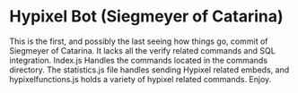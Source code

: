 # Hypixel Bot (Siegmeyer of Catarina)
This is the first, and possibly the last seeing how things go, commit of Siegmeyer of Catarina.
It lacks all the verify related commands and SQL integration.
Index.js Handles the commands located in the commands directory. The statistics.js file handles sending Hypixel related embeds, and hypixelfunctions.js holds a variety of hypixel related commands.
Enjoy.